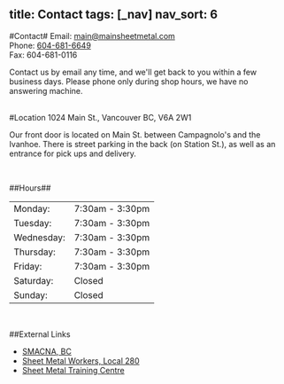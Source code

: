 title: Contact
tags: [_nav]
nav_sort: 6
---
#Contact#
Email: <a title="Mail Us" href="mailto:main@mainsheetmetal.com">main@mainsheetmetal.com </a><br>
Phone: <a title="Phone Us" href="tel://604-681-6649"> 604-681-6649 </a><br>
Fax: 604-681-0116</p>


<div class="left-align">
Contact us by email any time, and we'll get back to you within a few business days.  Please phone only during shop hours, we have no answering machine.<br>
</div><br>


#Location
1024 Main St., Vancouver BC, V6A 2W1

<div class="left-align">
<p> Our front door is located on Main St. between Campagnolo's and the Ivanhoe.  There is street parking in the back (on Station St.), as well as an entrance for pick ups and delivery. </p>
</div>

<div id="map-canvas" ></div> <br>

##Hours##

<table id="hours-table">
<tr>  <td> Monday: </td> <td> 7:30am - 3:30pm </td> </tr>
<tr>  <td> Tuesday: </td> <td> 7:30am - 3:30pm </td> </tr>
<tr>  <td> Wednesday: </td> <td> 7:30am - 3:30pm </td> </tr>
<tr>  <td> Thursday: </td> <td> 7:30am - 3:30pm </td> </tr>
<tr>  <td> Friday: </td> <td> 7:30am - 3:30pm </td> </tr>
<tr>  <td> Saturday: </td> <td> Closed </td> </tr>
<tr>  <td> Sunday: </td> <td> Closed </td> </tr>
</table>

 <br>

##External Links
<ul class="otherlinks clearfix">
    <li><a href="http://smacna-bc.org/" rel="external">SMACNA, BC</a></li>
    <li><a href="http://www.smw280.org/" rel="external">Sheet Metal Workers, Local 280</a></li>
    <li><a href="http://www.smwtcs.ca/" rel="external">Sheet Metal Training Centre</a></li>
</ul>

<script type="text/javascript">

</script>

<script type="text/javascript" src="https://maps.googleapis.com/maps/api/js?key=AIzaSyAI67ebnfKIpFgH-CM4LFLlEsOxm3dzOI0&sensor=true"></script>
<script type="text/javascript">
      function initialize() {
        var mapOptions = {
          center: new google.maps.LatLng(49.275265,-123.099747),
          zoom: 15,
          mapTypeId: google.maps.MapTypeId.ROADMAP,
          streetViewControl: false
        };
        var map = new google.maps.Map(document.getElementById("map-canvas"),
            mapOptions);
		var marker=new google.maps.Marker({
		  position:new google.maps.LatLng(49.275265,-123.099747),
		  title:"Main Sheet Metal Works Ltd."
		  });

		marker.setMap(map);
		// var infowindow = new google.maps.InfoWindow({
		//	 content:'Main Sheet Metal Works Ltd.'
		// });
		// infowindow.open(map, marker);
      }
      google.maps.event.addDomListener(window, 'load', initialize);
</script>